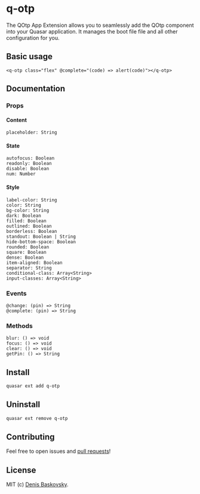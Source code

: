 # q-otp

The QOtp App Extension allows you to seamlessly add the QOtp component into your Quasar application. It manages the boot file file and all other configuration for you.

## Basic usage
```vue
<q-otp class="flex" @complete="(code) => alert(code)"></q-otp>
```

## Documentation

### Props

#### Content
```
placeholder: String
```

#### State
```
autofocus: Boolean
readonly: Boolean
disable: Boolean
num: Number
```

#### Style
```
label-color: String
color: String
bg-color: String
dark: Boolean
filled: Boolean
outlined: Boolean
borderless: Boolean
standout: Boolean | String
hide-bottom-space: Boolean
rounded: Boolean
square: Boolean
dense: Boolean
item-aligned: Boolean
separator: String
conditional-class: Array<String>
input-classes: Array<String>    
```

### Events
```
@change: (pin) => String
@complete: (pin) => String
```

### Methods
```
blur: () => void
focus: () => void
clear: () => void
getPin: () => String
```

## Install

```bash
quasar ext add q-otp
```

## Uninstall

```bash
quasar ext remove q-otp
```

## Contributing

Feel free to open issues and [pull requests](https://github.com/qertis/q-otp/pulls)!

## License

MIT (c) [Denis Baskovsky](https://baskovsky.ru).
